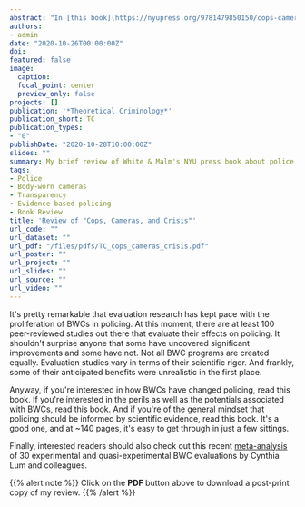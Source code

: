 ```yaml
---
abstract: "In [this book](https://nyupress.org/9781479850150/cops-cameras-and-crisis/), Michael White and Aili Malm review the benefits and limitations of police body-worn cameras (BWCs), with an eye toward their *potential* to increase transparency, accountability, and legitimacy. Key outcomes assessed include perceived procedural justice, use of force, complaints, criminal investigations, and officer activity (i.e., stops, citations, arrests, proactivity). They conclude that the body of evidence is promising: BWCs can be effective if implemented properly and expectations are managed." 
authors:
- admin
date: "2020-10-26T00:00:00Z"
doi: 
featured: false
image:
  caption: 
  focal_point: center
  preview_only: false
projects: []
publication: '*Theoretical Criminology*'
publication_short: TC
publication_types:
- "0"
publishDate: "2020-10-28T10:00:00Z"
slides: ""
summary: My brief review of White & Malm's NYU press book about police body-worn cameras. 
tags:
- Police
- Body-worn cameras
- Transparency
- Evidence-based policing
- Book Review
title: 'Review of "Cops, Cameras, and Crisis"'
url_code: ""
url_dataset: ""
url_pdf: "/files/pdfs/TC_cops_cameras_crisis.pdf"
url_poster: ""
url_project: ""
url_slides: ""
url_source: ""
url_video: ""
---
```


It's pretty remarkable that evaluation research has kept pace with the proliferation of BWCs in policing. At this moment, there are at least 100 peer-reviewed studies out there that evaluate their effects on policing. It shouldn't surprise anyone that some have uncovered significant improvements and some have not. Not all BWC programs are created equally. Evaluation studies vary in terms of their scientific rigor. And frankly, some of their anticipated benefits were unrealistic in the first place. 

Anyway, if you're interested in how BWCs have changed policing, read this book. If you're interested in the perils as well as the potentials associated with BWCs, read this book. And if you're of the general mindset that policing should be informed by scientific evidence, read this book. It's a good one, and at ~140 pages, it's easy to get through in just a few sittings. 

Finally, interested readers should also check out this recent [meta-analysis](https://onlinelibrary.wiley.com/doi/10.1002/cl2.1112) of 30 experimental and quasi-experimental BWC evaluations by Cynthia Lum and colleagues.

{{% alert note %}}
Click on the **PDF** button above to download a post-print copy of my review.
{{% /alert %}}